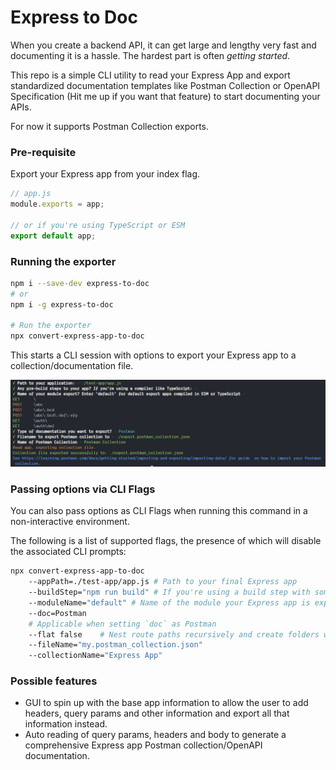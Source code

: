 # Express to Doc

When you create a backend API, it can get large and lengthy very fast and documenting it is a hassle. The hardest part is often _getting started_.

This repo is a simple CLI utility to read your Express App and export standardized documentation templates like Postman Collection or OpenAPI Specification (Hit me up if you want that feature) to start documenting your APIs.

For now it supports Postman Collection exports.

### Pre-requisite

Export your Express app from your index flag.

```javascript
// app.js
module.exports = app;

// or if you're using TypeScript or ESM
export default app;
```

### Running the exporter

```bash
npm i --save-dev express-to-doc
# or
npm i -g express-to-doc

# Run the exporter
npx convert-express-app-to-doc
```

This starts a CLI session with options to export your Express app to a collection/documentation file.

![CLI Session](https://raw.githubusercontent.com/deve-sh/Express-To-Doc/main/doc-assets/cli-session.PNG)

### Passing options via CLI Flags

You can also pass options as CLI Flags when running this command in a non-interactive environment.

The following is a list of supported flags, the presence of which will disable the associated CLI prompts:

```bash
npx convert-express-app-to-doc
    --appPath=./test-app/app.js # Path to your final Express app
    --buildStep="npm run build" # If you're using a build step with something like TypeScript
    --moduleName="default" # Name of the module your Express app is exported as
    --doc=Postman
    # Applicable when setting `doc` as Postman
    --flat false    # Nest route paths recursively and create folders where needed
    --fileName="my.postman_collection.json"
    --collectionName="Express App"
```

### Possible features

-   GUI to spin up with the base app information to allow the user to add headers, query params and other information and export all that information instead.
-   Auto reading of query params, headers and body to generate a comprehensive Express app Postman collection/OpenAPI documentation.
